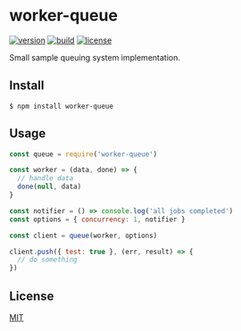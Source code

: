 # worker-queue

[![version](https://img.shields.io/npm/v/worker-queue.svg?style=flat-square)][version]
[![build](https://img.shields.io/travis/theworkflow/worker-queue/master.svg?style=flat-square)][build]
[![license](https://img.shields.io/badge/license-MIT-blue.svg?style=flat-square)][license]

Small sample queuing system implementation.

## Install

`$ npm install worker-queue`

## Usage

```javascript
const queue = require('worker-queue')

const worker = (data, done) => {
  // handle data
  done(null, data)
}

const notifier = () => console.log('all jobs completed')
const options = { concurrency: 1, notifier }

const client = queue(worker, options)

client.push({ test: true }, (err, result) => {
  // do something
})
```

## License

[MIT](LICENSE.md)

[version]: https://www.npmjs.com/package/sample-worker-queue
[build]: https://travis-ci.org/theworkflow/sample-worker-queue
[license]: https://raw.githubusercontent.com/theworkflow/sample-worker-queue/master/LICENSE
